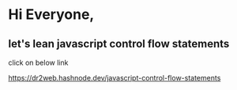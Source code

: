 # Hi Everyone, 

## let's lean javascript control flow statements   
 
 click on below link    
 
 
 https://dr2web.hashnode.dev/javascript-control-flow-statements

